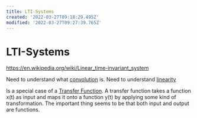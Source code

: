 ```yaml
---
title: LTI-Systems
created: '2022-03-27T09:18:29.495Z'
modified: '2022-03-27T09:27:39.765Z'
---
```


# LTI-Systems
https://en.wikipedia.org/wiki/Linear_time-invariant_system

Need to understand what [convolution](https://en.wikipedia.org/wiki/Convolution) is.
Need to understand [linearity](https://en.wikipedia.org/wiki/Linear_system#Definition)

Is a special case of a [Transfer Function](https://en.wikipedia.org/wiki/Transfer_function).
A transfer function takes a function x(t) as input and maps it onto  a function y(t) by applying some kind of transformation. The important thing seems to be that both input and output are functions.

